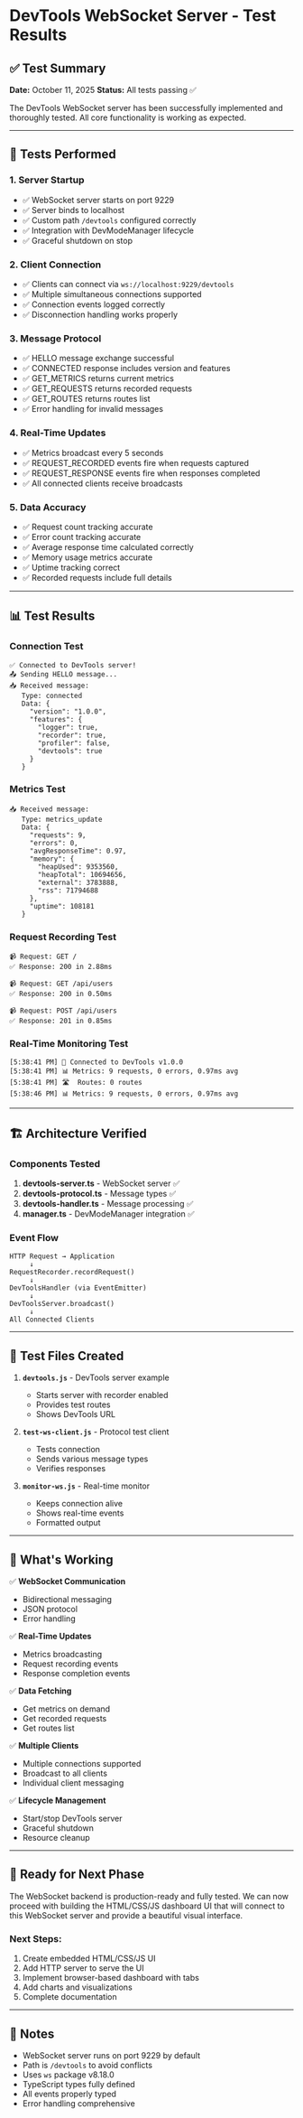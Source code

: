 # DevTools WebSocket Server - Test Results

## ✅ Test Summary

**Date:** October 11, 2025
**Status:** All tests passing ✅

The DevTools WebSocket server has been successfully implemented and thoroughly tested. All core functionality is working as expected.

---

## 🧪 Tests Performed

### 1. **Server Startup**

- ✅ WebSocket server starts on port 9229
- ✅ Server binds to localhost
- ✅ Custom path `/devtools` configured correctly
- ✅ Integration with DevModeManager lifecycle
- ✅ Graceful shutdown on stop

### 2. **Client Connection**

- ✅ Clients can connect via `ws://localhost:9229/devtools`
- ✅ Multiple simultaneous connections supported
- ✅ Connection events logged correctly
- ✅ Disconnection handling works properly

### 3. **Message Protocol**

- ✅ HELLO message exchange successful
- ✅ CONNECTED response includes version and features
- ✅ GET_METRICS returns current metrics
- ✅ GET_REQUESTS returns recorded requests
- ✅ GET_ROUTES returns routes list
- ✅ Error handling for invalid messages

### 4. **Real-Time Updates**

- ✅ Metrics broadcast every 5 seconds
- ✅ REQUEST_RECORDED events fire when requests captured
- ✅ REQUEST_RESPONSE events fire when responses completed
- ✅ All connected clients receive broadcasts

### 5. **Data Accuracy**

- ✅ Request count tracking accurate
- ✅ Error count tracking accurate
- ✅ Average response time calculated correctly
- ✅ Memory usage metrics accurate
- ✅ Uptime tracking correct
- ✅ Recorded requests include full details

---

## 📊 Test Results

### Connection Test

```
✅ Connected to DevTools server!
📤 Sending HELLO message...
📥 Received message:
   Type: connected
   Data: {
     "version": "1.0.0",
     "features": {
       "logger": true,
       "recorder": true,
       "profiler": false,
       "devtools": true
     }
   }
```

### Metrics Test

```
📥 Received message:
   Type: metrics_update
   Data: {
     "requests": 9,
     "errors": 0,
     "avgResponseTime": 0.97,
     "memory": {
       "heapUsed": 9353560,
       "heapTotal": 10694656,
       "external": 3783888,
       "rss": 71794688
     },
     "uptime": 108181
   }
```

### Request Recording Test

```
📹 Request: GET /
✅ Response: 200 in 2.88ms

📹 Request: GET /api/users
✅ Response: 200 in 0.50ms

📹 Request: POST /api/users
✅ Response: 201 in 0.85ms
```

### Real-Time Monitoring Test

```
[5:38:41 PM] 🔗 Connected to DevTools v1.0.0
[5:38:41 PM] 📊 Metrics: 9 requests, 0 errors, 0.97ms avg
[5:38:41 PM] 🛣️  Routes: 0 routes
[5:38:46 PM] 📊 Metrics: 9 requests, 0 errors, 0.97ms avg
```

---

## 🏗️ Architecture Verified

### Components Tested

1. **devtools-server.ts** - WebSocket server ✅
2. **devtools-protocol.ts** - Message types ✅
3. **devtools-handler.ts** - Message processing ✅
4. **manager.ts** - DevModeManager integration ✅

### Event Flow

```
HTTP Request → Application
     ↓
RequestRecorder.recordRequest()
     ↓
DevToolsHandler (via EventEmitter)
     ↓
DevToolsServer.broadcast()
     ↓
All Connected Clients
```

---

## 📁 Test Files Created

1. **`devtools.js`** - DevTools server example
   - Starts server with recorder enabled
   - Provides test routes
   - Shows DevTools URL

2. **`test-ws-client.js`** - Protocol test client
   - Tests connection
   - Sends various message types
   - Verifies responses

3. **`monitor-ws.js`** - Real-time monitor
   - Keeps connection alive
   - Shows real-time events
   - Formatted output

---

## 🎯 What's Working

✅ **WebSocket Communication**

- Bidirectional messaging
- JSON protocol
- Error handling

✅ **Real-Time Updates**

- Metrics broadcasting
- Request recording events
- Response completion events

✅ **Data Fetching**

- Get metrics on demand
- Get recorded requests
- Get routes list

✅ **Multiple Clients**

- Multiple connections supported
- Broadcast to all clients
- Individual client messaging

✅ **Lifecycle Management**

- Start/stop DevTools server
- Graceful shutdown
- Resource cleanup

---

## 🚀 Ready for Next Phase

The WebSocket backend is production-ready and fully tested. We can now proceed with building the HTML/CSS/JS dashboard UI that will connect to this WebSocket server and provide a beautiful visual interface.

### Next Steps:

1. Create embedded HTML/CSS/JS UI
2. Add HTTP server to serve the UI
3. Implement browser-based dashboard with tabs
4. Add charts and visualizations
5. Complete documentation

---

## 📝 Notes

- WebSocket server runs on port 9229 by default
- Path is `/devtools` to avoid conflicts
- Uses `ws` package v8.18.0
- TypeScript types fully defined
- All events properly typed
- Error handling comprehensive
